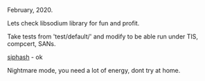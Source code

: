 February, 2020.

Lets check libsodium library for fun and profit.

Take tests from 'test/default/' and modify to be able run under TIS, compcert, SANs.

[siphash](https://github.com/jedisct1/libsodium/blob/master/test/default/shorthash.c) - ok


Nightmare mode, you need a lot of energy, dont try at home.
